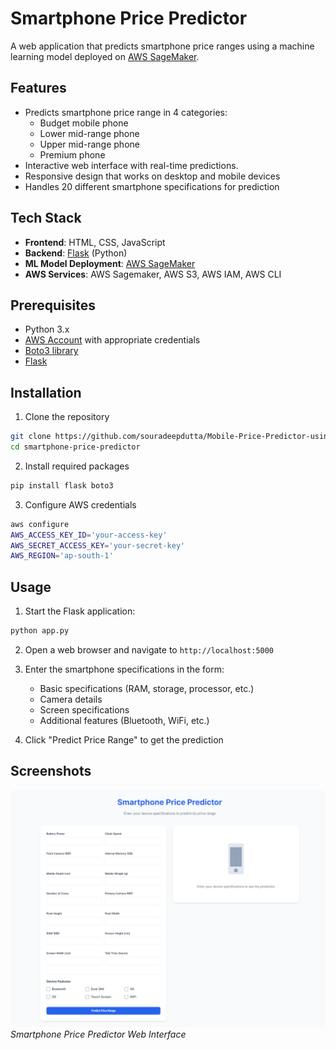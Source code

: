 # Smartphone Price Predictor

A web application that predicts smartphone price ranges using a machine learning model deployed on [AWS SageMaker](https://aws.amazon.com/sagemaker/).

## Features

- Predicts smartphone price range in 4 categories:
  - Budget mobile phone
  - Lower mid-range phone
  - Upper mid-range phone
  - Premium phone
- Interactive web interface with real-time predictions.
- Responsive design that works on desktop and mobile devices
- Handles 20 different smartphone specifications for prediction

## Tech Stack

- **Frontend**: HTML, CSS, JavaScript
- **Backend**: [Flask](https://flask.palletsprojects.com/en/2.2.x/) (Python)
- **ML Model Deployment**: [AWS SageMaker](https://aws.amazon.com/sagemaker/)
- **AWS Services**: AWS Sagemaker, AWS S3, AWS IAM, AWS CLI

## Prerequisites

- Python 3.x
- [AWS Account](https://aws.amazon.com/) with appropriate credentials
- [Boto3 library](https://boto3.amazonaws.com/)
- [Flask](https://flask.palletsprojects.com/en/2.2.x/)

## Installation

1. Clone the repository
```bash
git clone https://github.com/souradeepdutta/Mobile-Price-Predictor-using-AWS-Sagemaker.git
cd smartphone-price-predictor
```

2. Install required packages
```bash
pip install flask boto3
```

3. Configure AWS credentials
```bash
aws configure
AWS_ACCESS_KEY_ID='your-access-key'
AWS_SECRET_ACCESS_KEY='your-secret-key'
AWS_REGION='ap-south-1'
```

## Usage

1. Start the Flask application:
```bash
python app.py
```

2. Open a web browser and navigate to `http://localhost:5000`

3. Enter the smartphone specifications in the form:
   - Basic specifications (RAM, storage, processor, etc.)
   - Camera details
   - Screen specifications
   - Additional features (Bluetooth, WiFi, etc.)

4. Click "Predict Price Range" to get the prediction

## Screenshots

![Smartphone Price Predictor Interface](./screenshot.png)
*Smartphone Price Predictor Web Interface*




